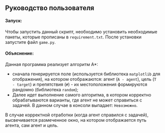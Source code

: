 ## Руководство пользователя

#### Запуск:
Чтобы запустить данный скрипт, необходимо установить необходимые пакеты, которые прописаны в
`requirement.txt`. После установки запустите файл `game.py`.

#### Объяснение:
Данная программа реализует алгоритм А*:
- сначала генерируется поле (используется библиотека `matplotlib` для отображения), на котором
  отображаются: агент (`А - agent`), цель (`Т - target`) и препятствия (`#`) - их местоположения
  формируются рандомно (библиотека `random`);
- Далее идет выполнение самого алгоритма, в котором корректно обрабатываются варианты, где
  агент не может справиться с задачей. В данном случае в консоли выпадает: `Невозможно`.

В случае корректной отработки (когда агент справился с задачей), высвечивается размеченное окно,
на котором отображается путь агента, сам агент и цель.
